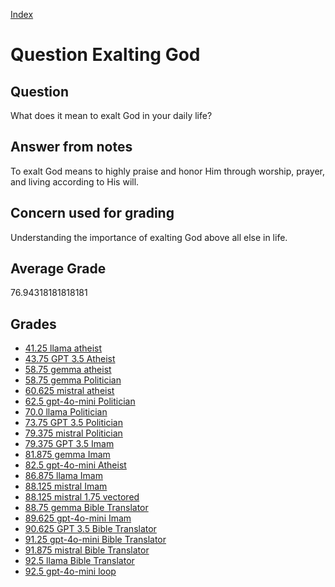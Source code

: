 
[Index](../../index.md)
# Question Exalting God
## Question
What does it mean to exalt God in your daily life?

## Answer from notes
To exalt God means to highly praise and honor Him through worship, prayer, and living according to His will.

## Concern used for grading
Understanding the importance of exalting God above all else in life.

## Average Grade
76.94318181818181

## Grades
 * [41.25 llama atheist](../answers/llama_atheist/Exalting_God.md)
 * [43.75 GPT 3.5 Atheist](../answers/GPT_3.5_Atheist/Exalting_God.md)
 * [58.75 gemma atheist](../answers/gemma_atheist/Exalting_God.md)
 * [58.75 gemma Politician](../answers/gemma_Politician/Exalting_God.md)
 * [60.625 mistral atheist](../answers/mistral_atheist/Exalting_God.md)
 * [62.5 gpt-4o-mini Politician](../answers/gpt-4o-mini_Politician/Exalting_God.md)
 * [70.0 llama Politician](../answers/llama_Politician/Exalting_God.md)
 * [73.75 GPT 3.5 Politician](../answers/GPT_3.5_Politician/Exalting_God.md)
 * [79.375 mistral Politician](../answers/mistral_Politician/Exalting_God.md)
 * [79.375 GPT 3.5 Imam](../answers/GPT_3.5_Imam/Exalting_God.md)
 * [81.875 gemma Imam](../answers/gemma_Imam/Exalting_God.md)
 * [82.5 gpt-4o-mini Atheist](../answers/gpt-4o-mini_Atheist/Exalting_God.md)
 * [86.875 llama Imam](../answers/llama_Imam/Exalting_God.md)
 * [88.125 mistral Imam](../answers/mistral_Imam/Exalting_God.md)
 * [88.125 mistral 1.75 vectored](../answers/mistral_1.75_vectored/Exalting_God.md)
 * [88.75 gemma Bible Translator](../answers/gemma_Bible_Translator/Exalting_God.md)
 * [89.625 gpt-4o-mini Imam](../answers/gpt-4o-mini_Imam/Exalting_God.md)
 * [90.625 GPT 3.5 Bible Translator](../answers/GPT_3.5_Bible_Translator/Exalting_God.md)
 * [91.25 gpt-4o-mini Bible Translator](../answers/gpt-4o-mini_Bible_Translator/Exalting_God.md)
 * [91.875 mistral Bible Translator](../answers/mistral_Bible_Translator/Exalting_God.md)
 * [92.5 llama Bible Translator](../answers/llama_Bible_Translator/Exalting_God.md)
 * [92.5 gpt-4o-mini loop](../answers/gpt-4o-mini_loop/Exalting_God.md)
